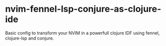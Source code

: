 # nvim-fennel-lsp-conjure-as-clojure-ide
Basic config to transform your NVIM in a powerfull clojure IDF using fennel, clojure-lsp and conjure.
